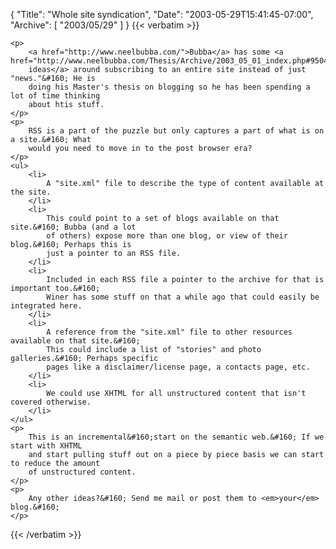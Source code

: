 {
  "Title": "Whole site syndication",
  "Date": "2003-05-29T15:41:45-07:00",
  "Archive": [
    "2003/05/29"
  ]
}
{{< verbatim >}}

    <p>
        <a href="http://www.neelbubba.com/">Bubba</a> has some <a href="http://www.neelbubba.com/Thesis/Archive/2003_05_01_index.php#95045729">interesting
        ideas</a> around subscribing to an entire site instead of just "news."&#160; He is
        doing his Master's thesis on blogging so he has been spending a lot of time thinking
        about htis stuff. 
    </p>
    <p>
        RSS is a part of the puzzle but only captures a part of what is on a site.&#160; What
        would you need to move in to the post browser era? 
    </p>
    <ul>
        <li>
            A "site.xml" file to describe the type of content available at the site. 
        </li>
        <li>
            This could point to a set of blogs available on that site.&#160; Bubba (and a lot
            of others) expose more than one blog, or view of their blog.&#160; Perhaps this is
            just a pointer to an RSS file. 
        </li>
        <li>
            Included in each RSS file a pointer to the archive for that is important too.&#160;
            Winer has some stuff on that a while ago that could easily be integrated here. 
        </li>
        <li>
            A reference from the "site.xml" file to other resources available on that site.&#160;
            This could include a list of "stories" and photo galleries.&#160; Perhaps specific
            pages like a disclaimer/license page, a contacts page, etc. 
        </li>
        <li>
            We could use XHTML for all unstructured content that isn't covered otherwise. 
        </li>
    </ul>
    <p>
        This is an incremental&#160;start on the semantic web.&#160; If we start with XHTML
        and start pulling stuff out on a piece by piece basis we can start to reduce the amount
        of unstructured content. 
    </p>
    <p>
        Any other ideas?&#160; Send me mail or post them to <em>your</em> blog.&#160; 
    </p>

{{< /verbatim >}}
